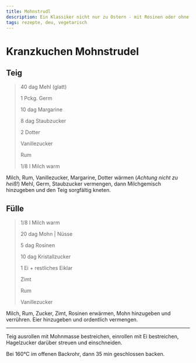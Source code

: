 ```yaml
---
title: Mohnstrudl
description: Ein Klassiker nicht nur zu Ostern - mit Rosinen oder ohne
tags: rezepte, deu, vegetarisch
---
```


# Kranzkuchen Mohnstrudel

## Teig

> 40 dag Mehl (glatt)
>
> 1 Pckg. Germ
>
> 10 dag Margarine
>
> 8 dag Staubzucker
>
> 2 Dotter
>
> Vanillezucker
>
> Rum
>
> 1/8 l Milch warm

Milch, Rum, Vanillezucker, Margarine, Dotter wärmen (*Achtung nicht zu heiß!*)
Mehl, Germ, Staubzucker vermengen, dann Milchgemisch hinzugeben und den Teig
sorgfältig kneten.

## Fülle

> 1/8 l Milch warm
>
> 20 dag Mohn | Nüsse
>
> 5 dag Rosinen
>
> 10 dag Kristallzucker
>
> 1 Ei + restliches Eiklar
>
> Zimt
>
> Rum
>
> Vanillezucker

Milch, Rum, Zucker, Zimt, Rosinen erwärmen, Mohn hinzugeben und verrühren. Eier
hinzugeben und ordentlich vermengen.

--------------------------------------------------------------------------------

Teig ausrollen mit Mohnmasse bestreichen, einrollen mit Ei bestreichen,
Hagelzucker darüber streuen und einschneiden.

Bei 160°C im offenen Backrohr, dann 35 min geschlossen backen.
